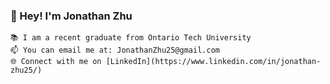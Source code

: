 ### 👋 Hey! I'm Jonathan Zhu
    📚 I am a recent graduate from Ontario Tech University
    📫 You can email me at: JonathanZhu25@gmail.com
    🌐 Connect with me on [LinkedIn](https://www.linkedin.com/in/jonathan-zhu25/)

<!--
**ImJonathanZ/ImJonathanZ** is a ✨ _special_ ✨ repository because its `README.md` (this file) appears on your GitHub profile.

Here are some ideas to get you started:

- 🔭 I’m currently working on ...
- 🌱 I’m currently learning ...
- 👯 I’m looking to collaborate on ...
- 🤔 I’m looking for help with ...
- 💬 Ask me about ...
- 📫 How to reach me: ...
- 😄 Pronouns: ...
- ⚡ Fun fact: ...
-->
